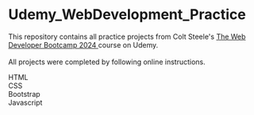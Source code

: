 # Udemy_WebDevelopment_Practice

This repository contains all practice projects from Colt Steele's <a href="https://www.udemy.com/course/the-web-developer-bootcamp/">The Web Developer Bootcamp 2024 </a> course on Udemy. 
<br>
<br>
All projects were completed by following online instructions.

HTML<br>
CSS<br>
Bootstrap<br>
Javascript<br>

